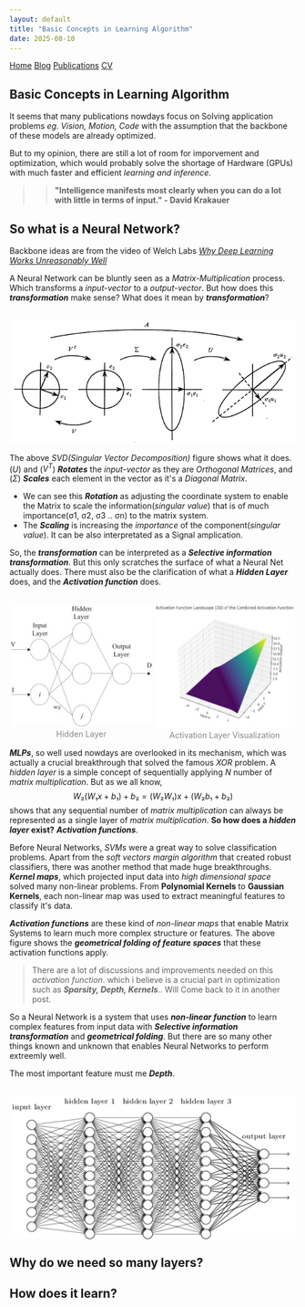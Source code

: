```yaml
---
layout: default
title: "Basic Concepts in Learning Algorithm"
date: 2025-08-10
---
```


<nav>
  <a href="/">Home</a>
  <a href="/blog/">Blog</a>
  <a href="/publications/">Publications</a>
  <a href="/assets/files/CV_PHJ.pdf">CV</a>
</nav>  

## Basic Concepts in Learning Algorithm

It seems that many publications nowdays focus on Solving application problems *eg. Vision, Motion, Code* with the assumption that the backbone of these models are already optimized.

But to my opinion, there are still a lot of room for imporvement and optimization, which would probably solve the shortage of Hardware (GPUs) with much faster and efficient *learning and inference.*

>> **"Intelligence manifests most clearly when you can do a lot with little in terms of input." - David Krakauer**

## So what is a Neural Network?

Backbone ideas are from the video of Welch Labs *[Why Deep Learning Works Unreasonably Well](https://www.youtube.com/watch?v=qx7hirqgfuU)*

A Neural Network can be bluntly seen as a *Matrix-Multiplication* process. Which transforms a *input-vector* to a *output-vector*. But how does this ***transformation*** make sense? What does it mean by ***transformation***?<br/><br/>

<div style="text-align: center;">
  <img src="/assets/images/posts/BCLA" alt="이미지 설명" style="max-width: 100%; height: auto; display: block; margin: 0 auto;">
</div>

The above *SVD(Singular Vector Decomposition)* figure shows what it does. ($U$) and ($V^T$) ***Rotates*** the *input-vector* as they are *Orthogonal Matrices*, and ($Σ$) ***Scales*** each element in the vector as it's a *Diagonal Matrix*.

- We can see this ***Rotation*** as adjusting the coordinate system to enable the Matrix to scale the information(*singular value*) that is of much importance(σ1, σ2, σ3 .. σn) to the matrix system. 
- The ***Scaling*** is increasing the *importance* of the component(*singular value*). It can be also interpretated as a Signal amplication.

So, the ***transformation*** can be interpreted as a ***Selective information transformation***.
But this only scratches the surface of what a Neural Net actually does. There must also be the clarification of what a ***Hidden Layer*** does, and the ***Activation function*** does.
<br/><br/>

<div style="display: flex; justify-content: center; align-items: center; max-width: 600px; margin: 0 auto;">
  <div style="flex: 1; margin: 0 2px;">
    <img src="/assets/images/posts/BCLA-1" alt="이미지 설명" style="max-width: 100%; height: auto; display: block;">
    <p style="text-align: center; color: #888; font-size: 14px; margin-top: 5px; margin-bottom: 0;">Hidden Layer</p>
  </div>
  <div style="flex: 1; margin: 0 2px;">
    <img src="/assets/images/posts/BCLA-2" alt="이미지 설명" style="max-width: 100%; height: auto; display: block;">
    <p style="text-align: center; color: #888; font-size: 14px; margin-top: 5px; margin-bottom: 0;">Activation Layer Visualization</p>
  </div>
</div>

***MLPs***, so well used nowdays are overlooked in its mechanism, which was actually a crucial breakthrough that solved the famous *XOR* problem. A *hidden layer* is a simple concept of sequentially applying *N* number of *matrix multiplication*. But as we all know, $$ W₂(W₁x + b₁) + b₂ = (W₂W₁)x + (W₂b₁ + b₂) $$ shows that any sequential number of *matrix multiplication* can always be represented as a single layer of *matrix multiplication*. **So how does a *hidden layer* exist?** ***Activation functions***.

Before Neural Networks, *SVMs* were a great way to solve classification problems. Apart from the *soft vectors margin algorithm* that created robust classifiers, there was another method that made huge breakthroughs. ***Kernel maps***, which projected input data into *high dimensional space* solved many non-linear problems. From **Polynomial Kernels** to **Gaussian Kernels**, each non-linear map was used to extract meaningful features to classify it's data.

***Activation functions*** are these kind of *non-linear maps* that enable Matrix Systems to learn much more complex structure or features. The above figure shows the ***geometrical folding of feature spaces*** that these activation functions apply. <br/>
> There are a lot of discussions and improvements needed on this *activation function*. which i believe is a crucial part in optimization such as ***Sparsity, Depth, Kernels***.. Will Come back to it in another post.

So a Neural Network is a system that uses ***non-linear function*** to learn complex features from input data with ***Selective information transformation*** and ***geometrical folding***. But there are so many other things known and unknown that enables Neural Networks to perform extreemly well.

The most important feature must me ***Depth***.<br/><br/>

<div style="text-align: center;">
  <img src="/assets/images/posts/BCLA-3" alt="이미지 설명" style="max-width: 100%; height: auto; display: block; margin: 0 auto;">
</div>

## Why do we need so many layers?

## How does it learn?

<br/><br/><br/><br/><br/><br/>